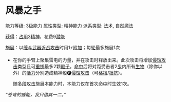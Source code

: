 # 风暴之手

能力等级: 3级能力
属性类型: 精神能力
派系类型: 法术, 自然魔法

<aside>

[获得](https://www.notion.so/1b3d619a067b8027ba38e2c1caf9d84b?pvs=21)：[占用](https://www.notion.so/1b3d619a067b8028a794de6ceed96ec0?pvs=21)3[精神](https://www.notion.so/1b3d619a067b800a8da5d96dd60be2b1?pvs=21)，花费9[潜能](https://www.notion.so/1b3d619a067b80c2bdb4c721adc30021?pvs=21)

</aside>

<aside>

[施展](https://www.notion.so/1b3d619a067b80f38dccf027f026b32f?pvs=21)：以[缠斗武器](https://www.notion.so/1b3d619a067b80588581fae3400f9df8?pvs=21)[近战攻击](https://www.notion.so/1b4d619a067b80eda8b0facbba0c7b1a?pvs=21)时用1⚡️[附加](https://www.notion.so/1b3d619a067b808aba32f87c5cab4efb?pvs=21)；每[轮](https://www.notion.so/1b3d619a067b80aeb62df5a99bfb8a82?pvs=21)最多施展1次

- 在你的手臂上聚集雷电的力量，并在攻击时释放出来。此次攻击将增加[侵蚀攻击](https://www.notion.so/1b4d619a067b80658956f8f0545547a9?pvs=21)类型且可[重掷](https://www.notion.so/1b3d619a067b809d8cb7f59e5609fcfc?pvs=21)最多2颗[骰子](https://www.notion.so/1b3d619a067b809a8af1c709238cdb0d?pvs=21)。[命中](https://www.notion.so/1b4d619a067b805b9ae6f266211ce9d3?pvs=21)后将对距受击者2[步](https://www.notion.so/1b3d619a067b800fb1cfe9f0ef45b9ef?pvs=21)内所有[生物](https://www.notion.so/1b3d619a067b80d0bbe1d113bf20ff1f?pvs=21)（除你以外）的[活力](https://www.notion.so/1b3d619a067b805391c0d92f6a9c2e06?pvs=21)分别造成精神骰🅟[侵蚀攻击](https://www.notion.so/1b4d619a067b80658956f8f0545547a9?pvs=21)（可[格挡](https://www.notion.so/1b4d619a067b803faa0fe2c3dd8fedee?pvs=21)/[抵抗](https://www.notion.so/1b4d619a067b807e9a6ec46573f668fb?pvs=21)）。
    
    随[多段攻击](https://www.notion.so/1b4d619a067b80cfbc86c493fd354304?pvs=21)施展本能力时，本能力仅在首次[命中](https://www.notion.so/1b4d619a067b805b9ae6f266211ce9d3?pvs=21)时生效1次。
    
</aside>

*“苍穹的威能，我只借其一二。”*